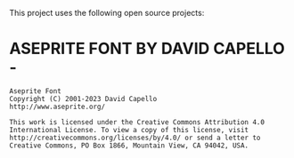 This project uses the following open source projects:


 # ASEPRITE FONT BY DAVID CAPELLO - 

```
Aseprite Font
Copyright (C) 2001-2023 David Capello
http://www.aseprite.org/

This work is licensed under the Creative Commons Attribution 4.0
International License. To view a copy of this license, visit
http://creativecommons.org/licenses/by/4.0/ or send a letter to
Creative Commons, PO Box 1866, Mountain View, CA 94042, USA.
```